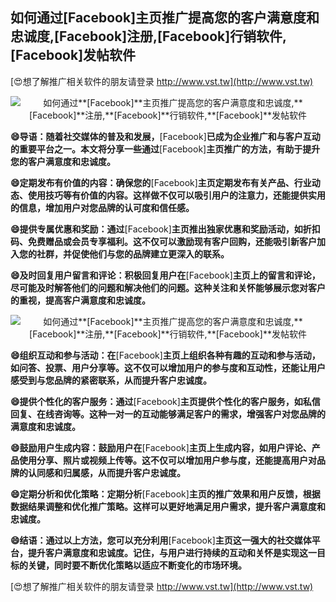 ## **如何通过**[Facebook]**主页推广提高您的客户满意度和忠诚度,**[Facebook]**注册,**[Facebook]**行销软件,**[Facebook]**发帖软件**

[😍想了解推广相关软件的朋友请登录 http://www.vst.tw](http://www.vst.tw)

 <center><img src="https://vst.tw/MP4/tuiguang/png/2.png" alt="如何通过**[Facebook]**主页推广提高您的客户满意度和忠诚度,**[Facebook]**注册,**[Facebook]**行销软件,**[Facebook]**发帖软件"></center>

**😄导语：随着社交媒体的普及和发展，**[Facebook]**已成为企业推广和与客户互动的重要平台之一。本文将分享一些通过**[Facebook]**主页推广的方法，有助于提升您的客户满意度和忠诚度。**

**😄定期发布有价值的内容：确保您的**[Facebook]**主页定期发布有关产品、行业动态、使用技巧等有价值的内容。这样做不仅可以吸引用户的注意力，还能提供实用的信息，增加用户对您品牌的认可度和信任感。**

**😄提供专属优惠和奖励：通过**[Facebook]**主页推出独家优惠和奖励活动，如折扣码、免费赠品或会员专享福利。这不仅可以激励现有客户回购，还能吸引新客户加入您的社群，并促使他们与您的品牌建立更深入的联系。**

**😄及时回复用户留言和评论：积极回复用户在**[Facebook]**主页上的留言和评论，尽可能及时解答他们的问题和解决他们的问题。这种关注和关怀能够展示您对客户的重视，提高客户满意度和忠诚度。**

 <center><img src="https://vst.tw/MP4/tuiguang/png/0.png" alt="如何通过**[Facebook]**主页推广提高您的客户满意度和忠诚度,**[Facebook]**注册,**[Facebook]**行销软件,**[Facebook]**发帖软件"></center>

**😄组织互动和参与活动：在**[Facebook]**主页上组织各种有趣的互动和参与活动，如问答、投票、用户分享等。这不仅可以增加用户的参与度和互动性，还能让用户感受到与您品牌的紧密联系，从而提升客户忠诚度。**

**😄提供个性化的客户服务：通过**[Facebook]**主页提供个性化的客户服务，如私信回复、在线咨询等。这种一对一的互动能够满足客户的需求，增强客户对您品牌的满意度和忠诚度。**

**😄鼓励用户生成内容：鼓励用户在**[Facebook]**主页上生成内容，如用户评论、产品使用分享、照片或视频上传等。这不仅可以增加用户参与度，还能提高用户对品牌的认同感和归属感，从而提升客户忠诚度。**

**😄定期分析和优化策略：定期分析**[Facebook]**主页的推广效果和用户反馈，根据数据结果调整和优化推广策略。这样可以更好地满足用户需求，提升客户满意度和忠诚度。**

**😄结语：通过以上方法，您可以充分利用**[Facebook]**主页这一强大的社交媒体平台，提升客户满意度和忠诚度。记住，与用户进行持续的互动和关怀是实现这一目标的关键，同时要不断优化策略以适应不断变化的市场环境。**

[😍想了解推广相关软件的朋友请登录 http://www.vst.tw](http://www.vst.tw)




